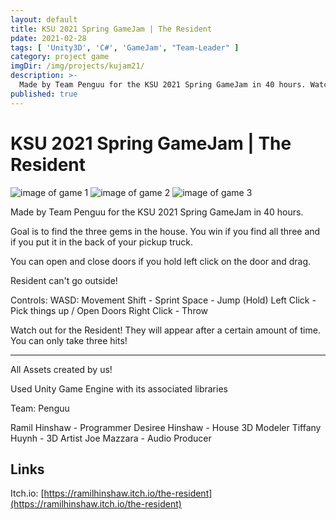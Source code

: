 ```yaml
---
layout: default
title: KSU 2021 Spring GameJam | The Resident
pdate: 2021-02-28
tags: [ 'Unity3D', 'C#', 'GameJam', "Team-Leader" ]
category: project game
imgDir: /img/projects/kujam21/
description: >-
  Made by Team Penguu for the KSU 2021 Spring GameJam in 40 hours. Watch out for the Resident! They will appear after a certain amount of time. 
published: true
---
```



KSU 2021 Spring GameJam | The Resident
================

<div class="content-spacing"></div>

![image of game 1](https://img.itch.zone/aW1hZ2UvOTM4NzI0LzUzMTg3MDAucG5n/original/WJxRjb.png)
![image of game 2](https://img.itch.zone/aW1hZ2UvOTM4NzI0LzUzMTg3MDIucG5n/original/7VTWUW.png)
![image of game 3](https://img.itch.zone/aW1hZ2UvOTM4NzI0LzUzMTg3MDEucG5n/original/0Eu68Q.png)

Made by Team Penguu for the KSU 2021 Spring GameJam in 40 hours.

Goal is to find the three gems in the house. You win if you find all three and if you put it in the back of your pickup truck.

You can open and close doors if you hold left click on the door and drag.

Resident can't go outside!

Controls:
  WASD: Movement
   Shift - Sprint
   Space - Jump
   (Hold) Left Click - Pick things up / Open Doors
   Right Click - Throw

Watch out for the Resident! They will appear after a certain amount of time. You can only take three hits!

-----------------------------------------------------------------------------


All Assets created by us!


Used Unity Game Engine with its associated libraries

<div class="content-spacing"></div>

Team: Penguu

Ramil Hinshaw - Programmer
Desiree Hinshaw - House 3D Modeler
Tiffany Huynh - 3D Artist
Joe Mazzara - Audio Producer


<div class="content-spacing"></div>

Links
-----


Itch.io: [https://ramilhinshaw.itch.io/the-resident](https://ramilhinshaw.itch.io/the-resident)

